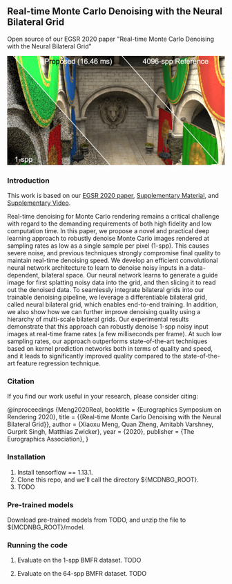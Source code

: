 ## Real-time Monte Carlo Denoising with the Neural Bilateral Grid
Open source of our EGSR 2020 paper "Real-time Monte Carlo Denoising with the Neural Bilateral Grid"

![prediction example](TeaserImages_1280x640.png)

### Introduction
This work is based on our 
[EGSR 2020 paper](https://drive.google.com/file/d/1Dc-j-8G6-mJ3wgjkifrTsjRcxOBnqiaa/view?usp=sharing),
[Supplementary Material](https://drive.google.com/file/d/1ck65mW_SJvdrwohiWKFbWUhhgZjHei5k/view?usp=sharing),
and [Supplementary Video](https://youtu.be/9PVR1-GTt6g).

Real-time denoising for Monte Carlo rendering remains a critical challenge with regard to the demanding requirements of both high fidelity and low computation time. In this paper, we propose a novel and practical deep learning approach to robustly denoise Monte Carlo images rendered at sampling rates as low as a single sample per pixel (1-spp). This causes severe noise, and previous techniques strongly compromise final quality to maintain real-time denoising speed. We develop an efficient convolutional neural network architecture to learn to denoise noisy inputs in a data-dependent, bilateral space. Our neural network learns to generate a guide image for first splatting noisy data into the grid, and then slicing it to read out the denoised data. To seamlessly integrate bilateral grids into our trainable denoising pipeline, we leverage a differentiable bilateral grid, called neural bilateral grid, which enables end-to-end training. In addition, we also show how we can further improve denoising quality using a hierarchy of multi-scale bilateral grids. Our experimental results demonstrate that this approach can robustly denoise 1-spp noisy input images at real-time frame rates (a few milliseconds per frame). At such low sampling rates, our approach outperforms state-of-the-art techniques based on kernel prediction networks both in terms of quality and speed, and it leads to significantly improved quality compared to the state-of-the-art feature regression technique.

### Citation
If you find our work useful in your research, please consider citing:

  @inproceedings {Meng2020Real,
  booktitle = {Eurographics Symposium on Rendering 2020},
  title = {{Real-time Monte Carlo Denoising with the Neural Bilateral Grid}},
  author = {Xiaoxu Meng, Quan Zheng, Amitabh Varshney, Gurprit Singh, Matthias Zwicker},
  year = {2020},
  publisher = {The Eurographics Association},
  }

### Installation
1. Install tensorflow == 1.13.1.
2. Clone this repo, and we'll call the directory ${MCDNBG_ROOT}.
3. TODO

### Pre-trained models
Download pre-trained models from TODO, and unzip the file to ${MCDNBG_ROOT}/model.

### Running the code
1. Evaluate on the 1-spp BMFR dataset.
  TODO

2. Evaluate on the 64-spp BMFR dataset.
  TODO
